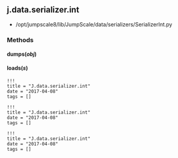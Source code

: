 <!-- toc -->
## j.data.serializer.int

- /opt/jumpscale8/lib/JumpScale/data/serializers/SerializerInt.py

### Methods

#### dumps(*obj*) 

#### loads(*s*) 


```
!!!
title = "J.data.serializer.int"
date = "2017-04-08"
tags = []
```

```
!!!
title = "J.data.serializer.int"
date = "2017-04-08"
tags = []
```

```
!!!
title = "J.data.serializer.int"
date = "2017-04-08"
tags = []
```
